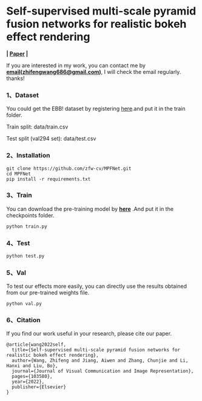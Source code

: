 # Self-supervised multi-scale pyramid fusion networks for realistic bokeh effect rendering

**| [Paper](https://www.sciencedirect.com/science/article/abs/pii/S1047320322001110) |**

If you are interested in my work, you can contact me by **<u>email</u>(zhifengwang686@gmail.com)**, I will check the email regularly. thanks!

### 1、Dataset

You could get the EBB! dataset by registering [here](https://competitions.codalab.org/competitions/24716).and put it in the train folder.

Train split: data/train.csv

Test split (val294 set): data/test.csv

### 2、Installation

```
git clone https://github.com/zfw-cv/MPFNet.git
cd MPFNet
pip install -r requirements.txt
```

### 3、Train

You can download the pre-training model by **[here](https://drive.google.com/drive/folders/1-f_HBaC6nqjVemcyWOtPdv_EMK0AAGdr?usp=sharing)** .And put it in the checkpoints folder.

```python
python train.py
```

### 4、Test

```python
python test.py
```

### 5、Val

To test our effects more easily, you can directly use the results obtained from our pre-trained weights file.

```
python val.py
```

### 6、Citation

If you find our work useful in your research, please cite our paper.

```
@article{wang2022self,
  title={Self-supervised multi-scale pyramid fusion networks for realistic bokeh effect rendering},
  author={Wang, Zhifeng and Jiang, Aiwen and Zhang, Chunjie and Li, Hanxi and Liu, Bo},
  journal={Journal of Visual Communication and Image Representation},
  pages={103580},
  year={2022},
  publisher={Elsevier}
}
```